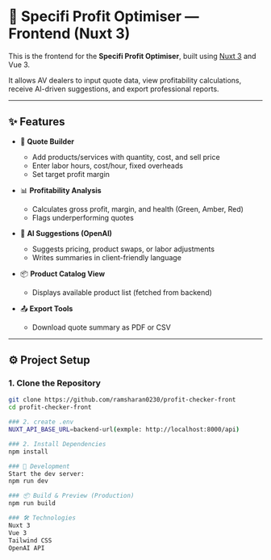 # 💼 Specifi Profit Optimiser — Frontend (Nuxt 3)

This is the frontend for the **Specifi Profit Optimiser**, built using [Nuxt 3](https://nuxt.com) and Vue 3.

It allows AV dealers to input quote data, view profitability calculations, receive AI-driven suggestions, and export professional reports.

---

## ✨ Features

- 🔧 **Quote Builder**
  - Add products/services with quantity, cost, and sell price
  - Enter labor hours, cost/hour, fixed overheads
  - Set target profit margin

- 📊 **Profitability Analysis**
  - Calculates gross profit, margin, and health (Green, Amber, Red)
  - Flags underperforming quotes

- 🤖 **AI Suggestions (OpenAI)**
  - Suggests pricing, product swaps, or labor adjustments
  - Writes summaries in client-friendly language

- 📦 **Product Catalog View**
  - Displays available product list (fetched from backend)

- 📤 **Export Tools**
  - Download quote summary as PDF or CSV

---

## ⚙️ Project Setup

### 1. Clone the Repository

```bash
git clone https://github.com/ramsharan0230/profit-checker-front
cd profit-checker-front

### 2. create .env
NUXT_API_BASE_URL=backend-url(exmple: http://localhost:8000/api)

### 2. Install Dependencies
npm install 

### 🚀 Development
Start the dev server:
npm run dev

### 📦 Build & Preview (Production)
npm run build

### 🛠 Technologies
Nuxt 3
Vue 3
Tailwind CSS
OpenAI API
